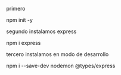 primero

npm init -y

segundo instalamos express

npm i express

tercero instalamos en modo de desarrollo

npm i --save-dev nodemon @types/express

